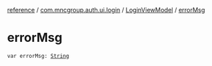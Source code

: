 [reference](../../index.md) / [com.mncgroup.auth.ui.login](../index.md) / [LoginViewModel](index.md) / [errorMsg](./error-msg.md)

# errorMsg

`var errorMsg: `[`String`](https://kotlinlang.org/api/latest/jvm/stdlib/kotlin/-string/index.html)